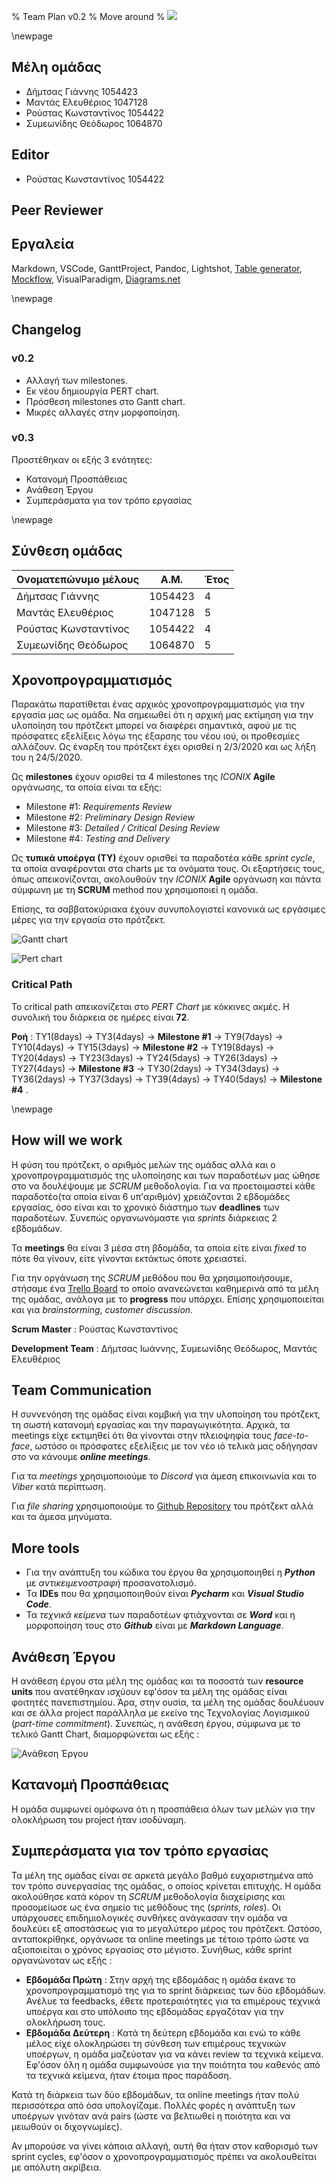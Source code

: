 % Team Plan v0.2
% Move around
% ![](images/Logo.jpg)

\newpage

## Μέλη ομάδας
* Δήμτσας Γιάννης 1054423
* Μαντάς Ελευθέριος 1047128
* Ρούστας Κωνσταντίνος 1054422
* Συμεωνίδης Θεόδωρος 1064870

## Editor
* Ρούστας Κωνσταντίνος 1054422

## Peer Reviewer

## Εργαλεία
Markdown, VSCode, GanttProject, Pandoc, Lightshot, [Table generator](https://www.tablesgenerator.com/), [Mockflow](https://www.mockflow.com/), VisualParadigm, [Diagrams.net](https://app.diagrams.net/)

\newpage

## Changelog
### v0.2 
* Αλλαγή των milestones.
* Εκ νέου δημιουργία PERT chart.
* Πρόσθεση milestones στο Gantt chart.
* Μικρές αλλαγές στην μορφοποίηση.

### v0.3 
Προστέθηκαν οι εξής 3 ενότητες:
* Κατανομή Προσπάθειας
* Ανάθεση Έργου
* Συμπεράσματα για τον τρόπο εργασίας

\newpage

## Σύνθεση ομάδας

| Ονοματεπώνυμο μέλους | Α.Μ.    | Έτος |
|----------------------|---------|------|
| Δήμτσας Γιάννης      | 1054423 | 4    |
| Μαντάς Ελευθέριος    | 1047128 | 5    |
| Ρούστας Κωνσταντίνος | 1054422 | 4    |
| Συμεωνίδης Θεόδωρος  | 1064870 | 5    |

## Χρονοπρογραμματισμός
Παρακάτω παρατίθεται ένας αρχικός χρονοπρογραμματισμός για την εργασία μας ως ομάδα.
Να σημειωθεί ότι η αρχική μας εκτίμηση για την υλοποίηση του πρότζεκτ μπορεί να διαφέρει σημαντικά, αφού με τις πρόσφατες εξελίξεις λόγω της έξαρσης του νέου ιού, οι προθεσμίες αλλάζουν. Ως έναρξη του πρότζεκτ έχει ορισθεί η 2/3/2020 και ως λήξη του η 24/5/2020. 

Ως **milestones** έχουν ορισθεί τα 4 milestones της *ICONIX* **Agile** οργάνωσης, τα οποία είναι τα εξής:

* Milestone #1: *Requirements Review*
* Milestone #2: *Preliminary Design Review*
* Milestone #3: *Detailed / Critical Desing Review*
* Milestone #4: *Testing and Delivery*

Ως **τυπικά υποέργα (ΤΥ)** έχουν ορισθεί τα παραδοτέα κάθε *sprint cycle*, τα οποία αναφέρονται στα charts με τα ονόματα τους. Οι εξαρτήσεις τους, όπως απεικονίζονται, ακολουθούν την *ICONIX* **Agile** οργάνωση και πάντα σύμφωνη με τη **SCRUM** method που χρησιμοποιεί η ομάδα.

Επίσης, τα σαββατοκύριακα έχουν συνυπολογιστεί κανονικά ως εργάσιμες μέρες για την εργασία στο πρότζεκτ.


![Gantt chart](images/Team-plan-Gantt-chart.png)

![Pert chart](images/Team-plan-Pert-chart.png)

### Critical Path
To critical path απεικονίζεται στο *PERT Chart* με κόκκινες ακμές. Η συνολική του διάρκεια σε ημέρες είναι **72**.

**Ροή** : TY1(8days) &rarr; TY3(4days) &rarr; **Milestone #1** &rarr; TY9(7days) &rarr; TY10(4days) &rarr; TY15(3days) &rarr; **Milestone #2** &rarr; TY19(8days) &rarr; TY20(4days) &rarr; TY23(3days) &rarr; TY24(5days) &rarr; TY26(3days) &rarr; TY27(4days) &rarr; **Milestone #3** &rarr; TY30(2days) &rarr; TY34(3days) &rarr; TY36(2days) &rarr; TY37(3days) &rarr; TY39(4days) &rarr; TY40(5days) &rarr; **Milestone #4** .

\newpage

## How will we work
Η φύση του πρότζεκτ, ο αριθμός μελών της ομάδας αλλά και ο χρονοπρογραμματισμός της υλοποίησης και των παραδοτέων μας ώθησε στο να δουλέψουμε με *SCRUM* μεθοδολογία. Για να προετοιμαστεί κάθε παραδοτέο(τα οποία είναι 6 υπ'αριθμόν) χρειάζονται 2 εβδομάδες εργασίας, όσο είναι και το χρονικό διάστημο των **deadlines** των παραδοτέων. Συνεπώς οργανωνόμαστε για *sprints* διάρκειας 2 εβδομάδων.

Τα **meetings** θα είναι 3 μέσα στη βδομάδα, τα οποία είτε είναι *fixed* το πότε θα γίνουν, είτε γίνονται εκτάκτως όποτε χρειαστεί.

Για την οργάνωση της *SCRUM* μεθόδου που θα χρησιμοποιήσουμε, στήσαμε ένα [Trello Board](https://trello.com/b/0cXG8Lum/software-engineering-project) το οποίο ανανεώνεται καθημερινά από τα μέλη της ομάδας, ανάλογα με το **progress** που υπάρχει. Επίσης χρησιμοποιείται και για *brainstorming*, *customer discussion*.

**Scrum Master** : Ρούστας Κωνσταντίνος

**Development Team** : Δήμτσας Ιωάννης, Συμεωνίδης Θεόδωρος, Μαντάς Ελευθέριος

## Team Communication
Η συννενόηση της ομάδας είναι κομβική για την υλοποίηση του πρότζεκτ, τη σωστή κατανομή εργασίας και την παραγωγικότητα. Αρχικά, τα meetings είχε εκτιμηθεί ότι θα γίνονται στην πλειοψηφία τους *face-to-face*, ωστόσο οι πρόσφατες εξελίξεις με τον νέο ιό τελικά μας οδήγησαν στο να κάνουμε ***online meetings***.

Για τα *meetings* χρησιμοποιούμε το *Discord* για άμεση επικοινωνία και το *Viber* κατά περίπτωση.

Για *file sharing* χρησιμοποιούμε το [Github Repository](https://github.com/Elite-Build-Team/move-around) του πρότζεκτ αλλά και τα άμεσα μηνύματα.

## More tools
* Για την ανάπτυξη του κώδικα του έργου θα χρησιμοποιηθεί η ***Python*** με *αντικειμενοστραφή* προσανατολισμό.
* Τα **IDEs** που θα χρησιμοποιηθούν είναι ***Pycharm*** και ***Visual Studio Code***.
* Τα *τεχνικά κείμενα* των παραδοτέων φτιάχνονται σε ***Word*** και η μορφοποίηση τους στο ***Github*** είναι με ***Markdown Language***.

## Ανάθεση Έργου
Η ανάθεση έργου στα μέλη της ομάδας και τα ποσοστά των **resource units** που ανατέθηκαν ισχύουν εφ'όσον τα μέλη της ομάδας είναι φοιτητές πανεπιστημίου. Άρα, στην ουσία, τα μέλη της ομάδας δουλέυουν και σε άλλα project παράλληλα με εκείνο της Τεχνολογίας Λογισμικού (*part-time commitment*). Συνεπώς, η ανάθεση έργου, σύμφωνα με το τελικό Gantt Chart, διαμορφώνεται ως εξής :

![Ανάθεση Έργου](images/Team-Plan-Resources.png)

## Κατανομή Προσπάθειας
Η ομάδα συμφωνεί ομόφωνα ότι η προσπάθεια όλων των μελών για την ολοκλήρωση του project ήταν ισοδύναμη.

## Συμπεράσματα για τον τρόπο εργασίας
Τα μέλη της ομάδας είναι σε αρκετά μεγάλο βαθμό ευχαριστημένα από τον τρόπο συνεργασίας της ομάδας, ο οποίος κρίνεται επιτυχής.
Η ομάδα ακολούθησε κατά κόρον τη *SCRUM* μεθοδολογία διαχείρισης και προσομείωσε ως ένα σημείο τις μεθόδους της (*sprints, roles*). Οι υπάρχουσες επιδημιολογικές συνθήκες ανάγκασαν την ομάδα να δουλεύει εξ αποστάσεως για το μεγαλύτερο μέρος του πρότζεκτ. Ωστόσο, ανταποκρίθηκε, οργάνωσε τα online meetings με τέτοιο τρόπο ώστε να αξιοποιείται ο χρόνος εργασίας στο μέγιστο. Συνήθως, κάθε sprint οργανώνοταν ως εξής :

* **Εβδομάδα Πρώτη** : Στην αρχή της εβδομάδας η ομάδα έκανε το χρονοπρογραμματισμό της για το sprint διάρκειας των δύο εβδομάδων. Ανέλυε τα feedbacks, έθετε προτεραιότητες για τα επιμέρους τεχνικά υποέργα και στο υπόλοιπο της εβδομάδας εργαζόταν για την ολοκλήρωση τους.
* **Εβδομάδα Δεύτερη** : Κατά τη δεύτερη εβδομάδα και ενώ το κάθε μέλος είχε ολοκληρώσει τη σύνθεση των επιμέρους τεχνικών υποέργων, η ομάδα μαζεύοταν για να κάνει review τα τεχνικά κείμενα. Εφ'όσον όλη η ομάδα συμφωνούσε για την ποιότητα του καθενός από τα τεχνικά κείμενα, ήταν έτοιμα προς παράδοση.

Κατά τη διάρκεια των δύο εβδομάδων, τα online meetings ήταν πολύ περισσότερα από όσα υπολογίζαμε. Πολλές φορές η ανάπτυξη των υποέργων γινόταν ανά pairs (ώστε να βελτιωθεί η ποιότητα και να μειωθούν οι διχογνωμίες).

Αν μπορούσε να γίνει κάποια αλλαγή, αυτή θα ήταν στον καθορισμό των sprint cycles, εφ'όσον ο χρονοπρογραμματισμός πρέπει να ακολουθείται με απόλυτη ακρίβεια.